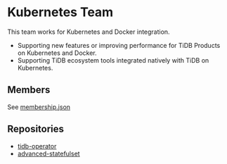 # Kubernetes Team

This team works for Kubernetes and Docker integration.

* Supporting new features or improving performance for TiDB Products on Kubernetes and Docker.
* Supporting TiDB ecosystem tools integrated natively with TiDB on Kubernetes.

## Members

See [membership.json](membership.json)

## Repositories

* [tidb-operator](https://github.com/pingcap/tidb-operator)
* [advanced-statefulset](https://github.com/pingcap/advanced-statefulset)

